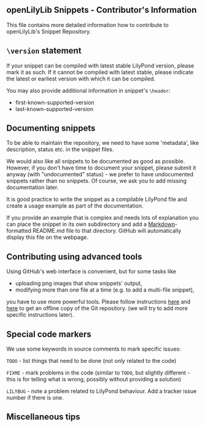 openLilyLib Snippets - Contributor's Information
------------------------------------------------

This file contains more detailed information how to contribute to
openLilyLib's Snippet Repository.


`\version` statement
--------------------


If your snippet can be compiled with latest stable LilyPond version,
please mark it as such.  If it cannot be compiled with latest stable,
please indicate the latest or earliest version with which it can be compiled.

You may also provide additional information in snippet's `\header`:
- first-known-supported-version
- last-known-supported-version


Documenting snippets
--------------------

To be able to maintain the repository, we need to have some
'metadata', like description, status etc. in the snippet files.

We would also like all snippets to be documented as good as possible.
However, if you don't have time to document your snippet, please
submit it anyway (with "undocumented" status) - we prefer to have
undocumented snippets rather than no snippets.  Of course, we ask
you to add missing documentation later.

It is good practice to write the snippet as a compilable
LilyPond file and create a usage example as part of the
documentation.

If you provide an example that is complex and needs lots of
explanation you can place the snippet in its own subdirectory
and add a [Markdown](http://en.wikipedia.org/wiki/Markdown)-formatted
README.md file to that directory. GitHub will automatically
display this file on the webpage.


Contributing using advanced tools
---------------------------------

Using GitHub's web interface is convenient, but for some tasks like

* uploading png images that show snippets' output,
* modifying more than one file at a time
  (e.g. to add a multi-file snippet),

you have to use more powerful tools.  Please follow
instructions [here](http://help.github.com/articles/set-up-git)
and [here](http://help.github.com/articles/fork-a-repo)
to get an offline copy of the Git repository.
(we will try to add more specific instructions later).


Special code markers
--------------------

We use some keywords in source comments to mark specific issues:

`TODO` - list things that need to be done (not only related
to the code)

`FIXME` - mark problems in the code (similar to `TODO`,
but slightly different - this is for telling what is wrong,
possibly without providing a solution)

`LILYBUG` - note a problem related to LilyPond behaviour.
Add a tracker issue number if there is one.


Miscellaneous tips
------------------
